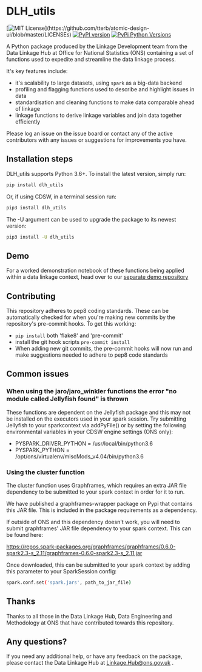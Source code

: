 # DLH_utils

[![MIT License](https://img.shields.io/apm/l/atomic-design-ui.svg?)](https://github.com/tterb/atomic-design-ui/blob/master/LICENSEs)
[![PyPI version](https://badge.fury.io/py/dlh_utils.svg)](https://badge.fury.io/py/dlh_utils)
[![PyPi Python Versions](https://img.shields.io/pypi/pyversions/dlh-utils.svg)](https://pypi.python.org/pypi/dlh-utils/)

A Python package produced by the Linkage Development team from the Data Linkage Hub at Office for National Statistics (ONS) containing a set of functions used to expedite and streamline the data linkage process.

It's key features include:
* it's scalability to large datasets, using `spark` as a big-data backend
* profiling and flagging functions used to describe and highlight issues in data
* standardisation and cleaning functions to make data comparable ahead of linkage
* linkage functions to derive linkage variables and join data together efficiently

Please log an issue on the issue board or contact any of the active contributors with any issues or suggestions for improvements you have.

## Installation steps
DLH_utils supports Python 3.6+. To install the latest version, simply run:
```sh
pip install dlh_utils
```
Or, if using CDSW, in a terminal session run:
```sh
pip3 install dlh_utils
```
The -U argument can be used to upgrade the package to its newest version:
```sh
pip3 install -U dlh_utils
```

## Demo
For a worked demonstration notebook of these functions being applied within a data linkage context, head over to our [separate demo repository](https://github.com/anthonye93/dlh_utils_demo)

## Contributing

This repository adheres to pep8 coding standards. These can be automatically checked for when you're making new commits by the repository's pre-commit hooks. To get this working:
* `pip install` both 'flake8' and 'pre-commit'
* install the git hook scripts `pre-commit install`
* When adding new git commits, the pre-commit hooks will now run and make suggestions needed to adhere to pep8 code standards

## Common issues

### When using the jaro/jaro_winkler functions the error "no module called Jellyfish found" is thrown

These functions are dependent on the Jellyfish package and this may not be installed on the executors used in your spark session.
Try submitting Jellyfish to your sparkcontext via addPyFile() or by setting the following environmental variables in your CDSW engine settings (ONS only):

* PYSPARK_DRIVER_PYTHON = /usr/local/bin/python3.6
* PYSPARK_PYTHON = /opt/ons/virtualenv/miscMods_v4.04/bin/python3.6

### Using the cluster function

The cluster function uses Graphframes, which requires an extra JAR file dependency to be submitted to your spark context in order for it to run.

We have published a graphframes-wrapper package on Pypi that contains this JAR file. This is included in the package requirements
as a dependency.

If outside of ONS and this dependency doesn't work, you will need to submit graphframes' JAR file dependency to your spark context. This can be found here:

https://repos.spark-packages.org/graphframes/graphframes/0.6.0-spark2.3-s_2.11/graphframes-0.6.0-spark2.3-s_2.11.jar

Once downloaded, this can be submitted to your spark context by adding this parameter to your SparkSession config: 

```sh
spark.conf.set('spark.jars', path_to_jar_file)
```

## Thanks

Thanks to all those in the Data Linkage Hub, Data Engineering and Methodology at ONS that have contributed towards this repository.

## Any questions?

If you need any additional help, or have any feedback on the package, please contact the Data Linkage Hub at Linkage.Hub@ons.gov.uk . 
